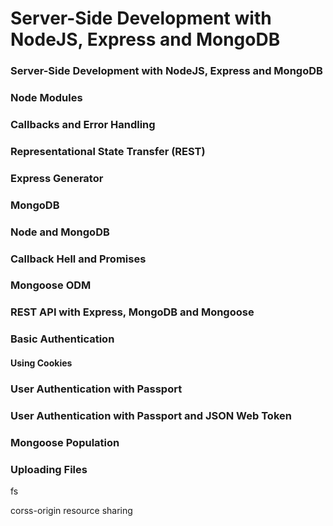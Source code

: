 # Server-Side Development with NodeJS, Express and MongoDB

### Server-Side Development with NodeJS, Express and MongoDB
### Node Modules
### Callbacks and Error Handling
### Representational State Transfer (REST)
### Express Generator
### MongoDB
### Node and MongoDB 
### Callback Hell and Promises
### Mongoose ODM
### REST API with Express, MongoDB and Mongoose
### Basic Authentication
 ####  Using Cookies
### User Authentication with Passport
### User Authentication with Passport and JSON Web Token
### Mongoose Population
### Uploading Files


fs


corss-origin resource sharing

